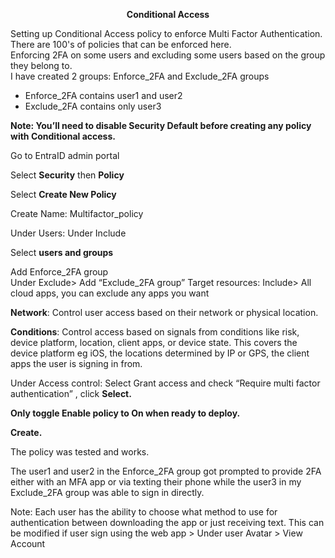 <p align="center"><b>Conditional Access</b></p>

Setting up Conditional Access policy to enforce Multi Factor Authentication. There are 100's of policies that can be enforced here.<br />
 Enforcing 2FA on some users and excluding some users based on the group they belong to.</br>
I have created 2 groups: Enforce_2FA and Exclude_2FA groups</br>
- Enforce_2FA contains user1 and user2</br>
- Exclude_2FA contains only user3</br>

<b>Note: You’ll need to disable Security Default before creating any policy with Conditional access.</b>

Go to EntraID admin portal

Select <b>Security</b> then
<b>Policy</b>

Select <b>Create New Policy</b>

Create Name: Multifactor_policy

Under Users: Under Include

Select <b>users and groups</b>

Add Enforce_2FA group </br>
Under Exclude> Add “Exclude_2FA group”
Target resources: Include> All cloud apps, you can exclude any apps you want

<b>Network</b>: Control user access based on their network or physical location.

<b>Conditions</b>: Control access based on signals from conditions like risk, device platform, location, client apps, or device state. This covers the device platform eg iOS, the locations determined by IP or GPS, the client apps the user is signing in from.

Under Access control: Select Grant access and check “Require multi factor authentication” , click <b>Select.</b>

<b>Only toggle Enable policy to On when ready to deploy.

Create.</b>

The policy was tested and works. 

The user1 and user2 in the Enforce_2FA group got prompted to provide 2FA either with an MFA app or via texting their phone while the user3 in my Exclude_2FA group was able to sign in directly.

Note: Each user has the ability to choose what method to use for authentication between downloading the app or just receiving text. This can be modified if user sign using the web app > Under user Avatar > View Account

